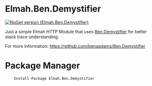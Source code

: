 # Elmah.Ben.Demystifier

[![NuGet version (Elmah.Ben.Demystifier)](https://img.shields.io/nuget/v/Elmah.Ben.Demystifier.svg?style=flat-square)](https://www.nuget.org/packages/Elmah.Ben.Demystifier/)

Just a simple Elmah HTTP Module that uses [Ben.Demystifier](https://github.com/benaadams/Ben.Demystifier) for better stack trace understanding.

For more information: https://github.com/benaadams/Ben.Demystifier

# Package Manager

```
    Install-Package Elmah.Ben.Demystifier
```
